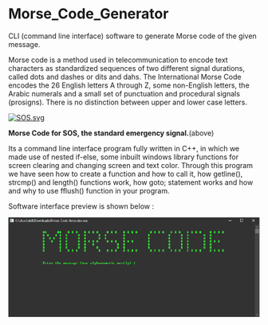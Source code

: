 # Morse_Code_Generator

CLI (command line interface) software to generate Morse code of the given message. 


Morse code is a method used in telecommunication to encode text characters as standardized sequences of two different signal durations, called dots and dashes or dits and dahs. The International Morse Code encodes the 26 English letters A through Z, some non-English letters, the Arabic numerals and a small set of punctuation and procedural signals (prosigns). There is no distinction between upper and lower case letters.


<p><a href="https://commons.wikimedia.org/wiki/File:SOS.svg#/media/File:SOS.svg"><img src="https://upload.wikimedia.org/wikipedia/commons/thumb/5/5f/SOS.svg/1200px-SOS.svg.png" alt="SOS.svg"></a><br>
  
<b>Morse Code for SOS, the standard emergency signal.</b>(above)


Its a command line interface program fully written in C++, in which we made use of nested if-else, some inbuilt windows library functions for screen clearing and changing screen and text color. Through this program we have seen how to create a function and how to call it, how getline(), strcmp() and length() functions work, how goto; statement works and how and why to use fflush() function in your program.

Software interface preview is shown below : 

![software interface](/preview/interface_preview.jpg)
